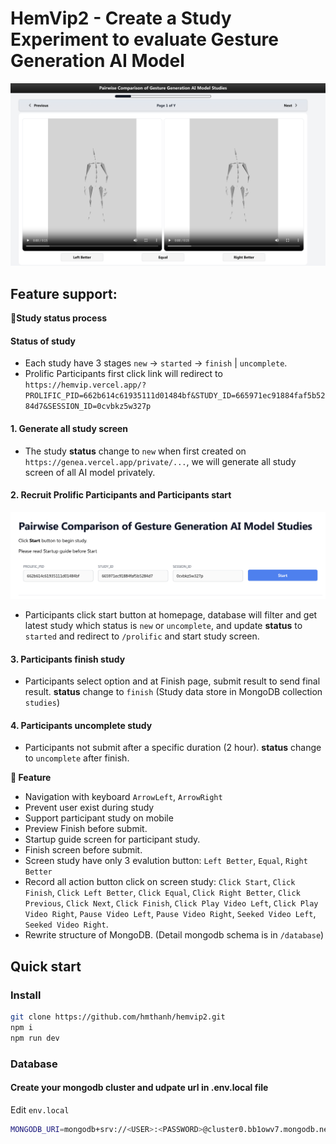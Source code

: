 # HemVip2 - Create a Study Experiment to evaluate Gesture Generation AI Model

![image sample](./image.png)

## Feature support:

**🚩Study status process**

#### Status of study

- Each study have 3 stages `new` -> `started` -> `finish` | `uncomplete`.
- Prolific Participants first click link will redirect to `https://hemvip.vercel.app/?PROLIFIC_PID=662b614c61935111d01484bf&STUDY_ID=665971ec91884faf5b5284d7&SESSION_ID=0cvbkz5w327p`

#### 1. Generate all study screen

- The study **status** change to `new` when first created on `https://genea.vercel.app/private/...`, we will generate all study screen of all AI model privately.

#### 2. Recruit Prolific Participants and Participants start

![start_homepage](/start_homepage.png)

- Participants click start button at homepage, database will filter and get latest study which status is `new` or `uncomplete`, and update **status** to `started` and redirect to `/prolific` and start study screen.

#### 3. Participants finish study

- Participants select option and at Finish page, submit result to send final result. **status** change to `finish`
  (Study data store in MongoDB collection `studies`)

#### 4. Participants uncomplete study

- Participants not submit after a specific duration (2 hour). **status** change to `uncomplete` after finish.

**🎯 Feature**

- Navigation with keyboard `ArrowLeft`, `ArrowRight`
- Prevent user exist during study
- Support participant study on mobile
- Preview Finish before submit.
- Startup guide screen for participant study.
- Finish screen before submit.
- Screen study have only 3 evalution button: `Left Better`, `Equal`, `Right Better`
- Record all action button click on screen study: `Click Start`, `Click Finish`, `Click Left Better`, `Click Equal`, `Click Right Better`, `Click Previous`, `Click Next`, `Click Finish`, `Click Play Video Left`, `Click Play Video Right`, `Pause Video Left`, `Pause Video Right`, `Seeked Video Left`, `Seeked Video Right`.
- Rewrite structure of MongoDB. (Detail mongodb schema is in `/database`)

## Quick start

### Install

```bash
git clone https://github.com/hmthanh/hemvip2.git
npm i
npm run dev
```

### Database

#### Create your mongodb cluster and udpate url in .env.local file

Edit `env.local`

```bash
MONGODB_URI=mongodb+srv://<USER>:<PASSWORD>@cluster0.bb1owv7.mongodb.net/
```
